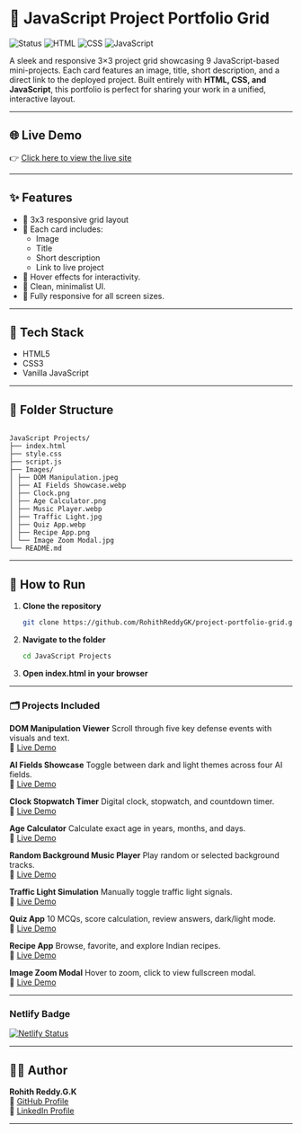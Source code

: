 # 🔗 JavaScript Project Portfolio Grid

![Status](https://img.shields.io/badge/status-active-brightgreen)
![HTML](https://img.shields.io/badge/tech-HTML-orange)
![CSS](https://img.shields.io/badge/tech-CSS-blue)
![JavaScript](https://img.shields.io/badge/tech-JavaScript-yellow)

A sleek and responsive 3×3 project grid showcasing 9 JavaScript-based mini-projects. Each card features an image, title, short description, and a direct link to the deployed project. Built entirely with **HTML, CSS, and JavaScript**, this portfolio is perfect for sharing your work in a unified, interactive layout.

---

## 🌐 Live Demo

👉 [Click here to view the live site](https://js-playground-hub.netlify.app/)

---

## ✨ Features

- 🔹 3x3 responsive grid layout
- 🔹 Each card includes:
  - Image
  - Title
  - Short description
  - Link to live project
- 🔹 Hover effects for interactivity.
- 🔹 Clean, minimalist UI.
- 🔹 Fully responsive for all screen sizes.

---

## 🧰 Tech Stack

- HTML5
- CSS3
- Vanilla JavaScript

---

## 📂 Folder Structure

```

JavaScript Projects/
├── index.html
├── style.css
├── script.js
├── Images/
│ ├── DOM Manipulation.jpeg
│ ├── AI Fields Showcase.webp
│ ├── Clock.png
│ ├── Age Calculator.png
│ ├── Music Player.webp
│ ├── Traffic Light.jpg
│ ├── Quiz App.webp
│ ├── Recipe App.png
│ └── Image Zoom Modal.jpg
└── README.md

```

---

## 🔧 How to Run

1. **Clone the repository**  
   ```bash
   git clone https://github.com/RohithReddyGK/project-portfolio-grid.git

2. **Navigate to the folder**
   ```bash
   cd JavaScript Projects

3. **Open index.html in your browser**

---

### 🗂️ Projects Included

**DOM Manipulation Viewer**
Scroll through five key defense events with visuals and text.  
🔗 [Live Demo](https://image-and-description-viewer.netlify.app/)

**AI Fields Showcase**
Toggle between dark and light themes across four AI fields.  
🔗 [Live Demo](https://ai-fields-theme-toggle.netlify.app/)

**Clock Stopwatch Timer**
Digital clock, stopwatch, and countdown timer.  
🔗 [Live Demo](https://clock-stopwatch-timer.netlify.app/)

**Age Calculator**
Calculate exact age in years, months, and days.  
🔗 [Live Demo](https://age-calculator-tool.netlify.app/)

**Random Background Music Player**
Play random or selected background tracks.  
🔗 [Live Demo](https://random-background-music-player.netlify.app/)

**Traffic Light Simulation**
Manually toggle traffic light signals.  
🔗 [Live Demo](https://signal-sim.netlify.app/)

**Quiz App**
10 MCQs, score calculation, review answers, dark/light mode.  
🔗 [Live Demo](https://stackquiz.netlify.app/)

**Recipe App**
Browse, favorite, and explore Indian recipes.  
🔗 [Live Demo](https://spice-shelf.netlify.app/)

**Image Zoom Modal**
Hover to zoom, click to view fullscreen modal.  
🔗 [Live Demo](https://zoom-view.netlify.app/)

---

### Netlify Badge
[![Netlify Status](https://api.netlify.com/api/v1/badges/5fe7565e-32d0-451b-9087-b2f3417fa09b/deploy-status)](https://app.netlify.com/projects/js-playground-hub/deploys)

---

## 🙋‍♂️ Author

**Rohith Reddy.G.K**  
🔗 [GitHub Profile](https://github.com/RohithReddyGK)  
🔗 [LinkedIn Profile](https://www.linkedin.com/in/rohithreddygk)

---
